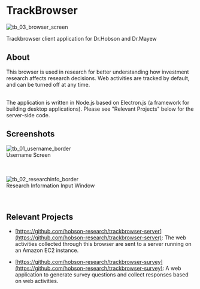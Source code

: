 # TrackBrowser

![tb_03_browser_screen](https://user-images.githubusercontent.com/1064036/39585329-61c2302e-4ea9-11e8-876a-b89872f0826b.png)

Trackbrowser client application for Dr.Hobson and Dr.Mayew

## About

This browser is used in research for better understanding how investment research affects research decisions. Web activities are tracked by default, and can be turned off at any time. <br><br>

The application is written in Node.js based on Electron.js (a framework for building desktop applications). Please see "Relevant Projects" below for the server-side code. 

## Screenshots

![tb_01_username_border](https://user-images.githubusercontent.com/1064036/39585323-5e6ec8ba-4ea9-11e8-9da7-856fcea33149.png)
<br>Username Screen<br><br><br>

![tb_02_researchinfo_border](https://user-images.githubusercontent.com/1064036/39585325-600dbd5c-4ea9-11e8-81ba-e0d8901aa547.png)
<br>Research Information Input Window<br><br><br>

## Relevant Projects
- [https://github.com/hobson-research/trackbrowser-server](https://github.com/hobson-research/trackbrowser-server): The web activities collected through this browser are sent to a server running on an Amazon EC2 instance. 

- [https://github.com/hobson-research/trackbrowser-survey](https://github.com/hobson-research/trackbrowser-survey): A web application to generate survey questions and collect responses based on web activities. 
